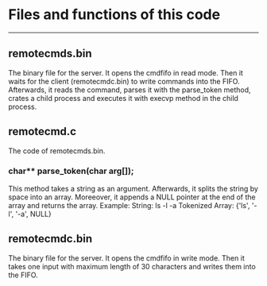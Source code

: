 # Files and functions of this code
---
## remotecmds.bin
The binary file for the server. It opens the cmdfifo in read mode. Then it waits for the client (remotecmdc.bin) to write commands into the FIFO. Afterwards, it reads the command, parses it with the parse_token method, crates a child process and executes it with execvp method in the child process.
## remotecmd.c
The code of remotecmds.bin.
### char** parse_token(char arg[]);
This method takes a string as an argument. Afterwards, it splits the string by space into an array. Moreeover, it appends a NULL pointer at the end of the array and returns the array.
Example:
String: ls -l -a
Tokenized Array: {'ls', '-l', '-a', NULL}
## remotecmdc.bin
The binary file for the server. It opens the cmdfifo in write mode. Then it takes one input with maximum length of 30 characters and writes them into the FIFO.